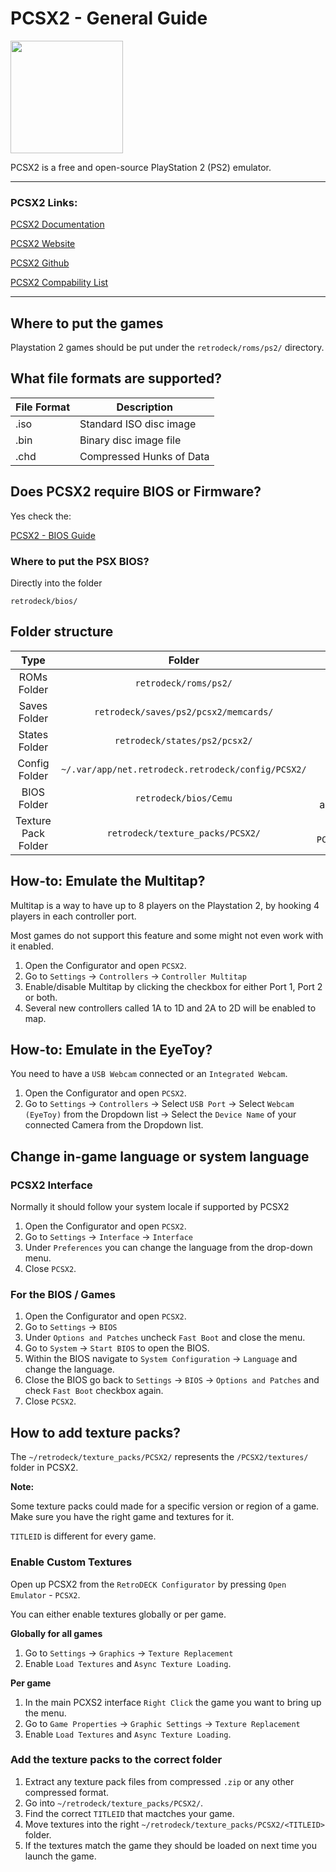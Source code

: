 # PCSX2 - General Guide

<img src="../../../wiki_images/logos/pcsx2-logo.png" width="180">

PCSX2 is a free and open-source PlayStation 2 (PS2) emulator.

---

### PCSX2 Links:

[PCSX2 Documentation](https://pcsx2.net/docs/)

[PCSX2 Website](https://pcsx2.net/)

[PCSX2 Github](https://github.com/PCSX2/pcsx2)

[PCSX2 Compability List](https://pcsx2.net/compat/)

---

## Where to put the games

Playstation 2 games should be put under the `retrodeck/roms/ps2/` directory.

## What file formats are supported?

| File Format | Description |
|-------------|-------------|
| .iso        | Standard ISO disc image |
| .bin        | Binary disc image file |
| .chd        | Compressed Hunks of Data |

## Does PCSX2 require BIOS or Firmware?

Yes check the:

[PCSX2 - BIOS Guide](https://pcsx2.net/docs/setup/bios/)


### Where to put the PSX BIOS?

Directly into the folder

`retrodeck/bios/`


## Folder structure

| Type    | Folder                 |          Comment     | 
|  :---:  | :---:                  |             :---:     |
| ROMs Folder |`retrodeck/roms/ps2/` |                               |  
| Saves Folder |`retrodeck/saves/ps2/pcsx2/memcards/` |                               |  
| States Folder |`retrodeck/states/ps2/pcsx2/` |                               |  
| Config Folder |`~/.var/app/net.retrodeck.retrodeck/config/PCSX2/`         |  |
| BIOS Folder | `retrodeck/bios/Cemu` | Contains `usr` and `sys` folders |
| Texture Pack Folder |`retrodeck/texture_packs/PCSX2/` |  Represents `PCSX2/textures/`    |


## How-to: Emulate the Multitap?

Multitap is a way to have up to 8 players on the Playstation 2, by hooking 4 players in each controller port.

Most games do not support this feature and some might not even work with it enabled.

1. Open the Configurator and open `PCSX2`.
2. Go to `Settings` -> `Controllers` -> `Controller Multitap`
3. Enable/disable Multitap by clicking the checkbox for either Port 1, Port 2 or both.
4. Several new controllers called 1A to 1D and 2A to 2D will be enabled to map.

## How-to: Emulate in the EyeToy?

You need to have a `USB Webcam` connected or an `Integrated Webcam`.

1. Open the Configurator and open `PCSX2`.
2. Go to `Settings` -> `Controllers` -> Select `USB Port` -> Select `Webcam (EyeToy)` from the Dropdown list -> Select the `Device Name` of your connected Camera from the Dropdown list.


##  Change in-game language or system language

### PCSX2 Interface

Normally it should follow your system locale if supported by PCSX2

1. Open the Configurator and open `PCSX2`.
2. Go to `Settings` -> `Interface` -> `Interface`
3. Under `Preferences` you can change the language from the drop-down menu.
4. Close `PCSX2`.

### For the BIOS / Games

1. Open the Configurator and open `PCSX2`.
2. Go to `Settings` -> `BIOS`
3. Under `Options and Patches` uncheck `Fast Boot` and close the menu.
4. Go to `System` -> `Start BIOS` to open the BIOS.
5. Within the BIOS navigate to `System Configuration` -> `Language` and change the language.
6. Close the BIOS go back to `Settings` -> `BIOS` -> `Options and Patches` and check `Fast Boot` checkbox again.
7. Close `PCSX2`.

## How to add texture packs?

The `~/retrodeck/texture_packs/PCSX2/` represents the `/PCSX2/textures/` folder in PCSX2.

**Note:** <br>

Some texture packs could made for a specific version or region of a game. Make sure you have the right game and textures for it.

`TITLEID` is different for every game.

### Enable Custom Textures

Open up PCSX2 from the `RetroDECK Configurator` by pressing `Open Emulator` - `PCSX2`.

You can either enable textures globally or per game.

**Globally for all games**

1. Go to `Settings` -> `Graphics` -> `Texture Replacement`
2. Enable `Load Textures` and `Async Texture Loading`.

**Per game**

1. In the main PCXS2 interface `Right Click` the game you want to bring up the menu.
2. Go to `Game Properties` -> `Graphic Settings` -> `Texture Replacement`
3. Enable `Load Textures` and `Async Texture Loading`.


### Add the texture packs to the correct folder

1. Extract any texture pack files from compressed `.zip` or any other compressed format.
2. Go into `~/retrodeck/texture_packs/PCSX2/`. 
3. Find the correct `TITLEID` that mactches your game.
4. Move textures into the right `~/retrodeck/texture_packs/PCSX2/<TITLEID>` folder.
5. If the textures match the game they should be loaded on next time you launch the game.
